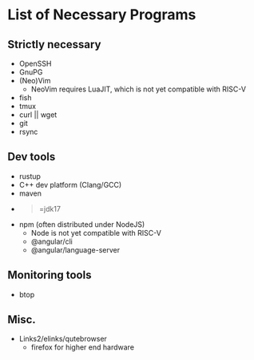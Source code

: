 # List of Necessary Programs

## Strictly necessary

- OpenSSH
- GnuPG
- (Neo)Vim
    - NeoVim requires LuaJIT, which is not yet compatible with RISC-V
- fish
- tmux
- curl || wget
- git
- rsync

## Dev tools

- rustup 
- C++ dev platform (Clang/GCC)
- maven
- >=jdk17
- npm (often distributed under NodeJS)
    - Node is not yet compatible with RISC-V
    - @angular/cli
    - @angular/language-server

## Monitoring tools

- btop

## Misc.

- Links2/elinks/qutebrowser
    - firefox for higher end hardware

